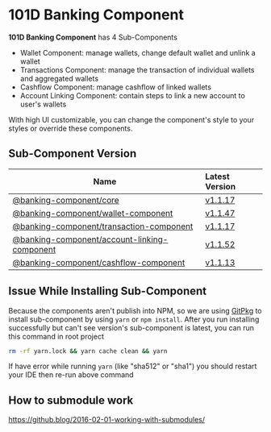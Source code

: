 # 101D Banking Component

<b>101D Banking Component</b> has 4 Sub-Components

- Wallet Component: manage wallets, change default wallet and unlink a wallet
- Transactions Component: manage the transaction of individual wallets and aggregated wallets
- Cashflow Component: manage cashflow of linked wallets
- Account Linking Component: contain steps to link a new account to user's wallets

With high UI customizable, you can change the component's style to your styles or override these components.

## Sub-Component Version

| Name                                                                                                    | Latest Version                                                     |
| ------------------------------------------------------------------------------------------------------- | :----------------------------------------------------------------- |
| [@banking-component/core](https://github.com/101digital/banking-component-core)                         | [v1.1.17](https://github.com/101digital/banking-component-core)    |
| [@banking-component/wallet-component](https://github.com/101digital/wallet-component)                   | [v1.1.47](https://github.com/101digital/wallet-component)          |
| [@banking-component/transaction-component](https://github.com/101digital/transaction-component)         | [v1.1.17](https://github.com/101digital/transaction-component)     |
| [@banking-component/account-linking-component](https://github.com/101digital/account-linking-component) | [v1.1.52](https://github.com/101digital/account-linking-component) |
| [@banking-component/cashflow-component](https://github.com/101digital/cashflow-component)               | [v1.1.13](https://github.com/101digital/cashflow-component)        |

## Issue While Installing Sub-Component

Because the components aren't publish into NPM, so we are using [GitPkg](https://gitpkg.vercel.app) to install sub-component by using `yarn` or `npm install`. After you run installing successfully but can't see version's sub-component is latest, you can run this command in root project

```sh
rm -rf yarn.lock && yarn cache clean && yarn
```

If have error while running `yarn` (like "sha512" or "sha1") you should restart your IDE then re-run above command

## How to submodule work

https://github.blog/2016-02-01-working-with-submodules/
